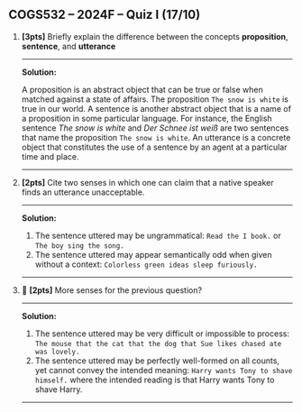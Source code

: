 COGS532 &ndash; 2024F &ndash; Quiz I (17/10)
------------------------------------
1. **[3pts]**
    Briefly explain the difference between the concepts **proposition**,
    **sentence**, and **utterance**

   -----------
    **Solution:**

    A proposition is an abstract object that can be true or false when matched
    against a state of affairs. The proposition `The snow is white` is true in our world. A sentence is another abstract object that is a name of a proposition in some particular language. For instance, the English sentence _The snow is white_ and _Der Schnee ist weiß_ are two sentences that name the proposition `The snow is white`. An utterance is a concrete object that constitutes the use of a sentence by an agent at a particular time and place. 

    -----------
1. **[2pts]**
    Cite two senses in which one can claim that a native speaker finds an utterance
    unacceptable.

    -----------
    **Solution:**

    1. The sentence uttered may be ungrammatical:
        `Read the I book.` or `The boy sing the song.`
    1. The sentence uttered may appear semantically odd when given without a
       context:
       `Colorless green ideas sleep furiously.`
    -----------
1. 🤑 **[2pts]**
    More senses for the previous question?

   -----------
    **Solution:**

    1. The sentence uttered may be very difficult or impossible to process: 
        `The mouse that the cat that the dog that Sue likes chased ate was lovely.`
    1. The sentence uttered may be perfectly well-formed on all counts, yet
       cannot convey the intended meaning:
       `Harry wants Tony to shave himself.` where the intended reading is that
       Harry wants Tony to shave Harry.
    -----------
